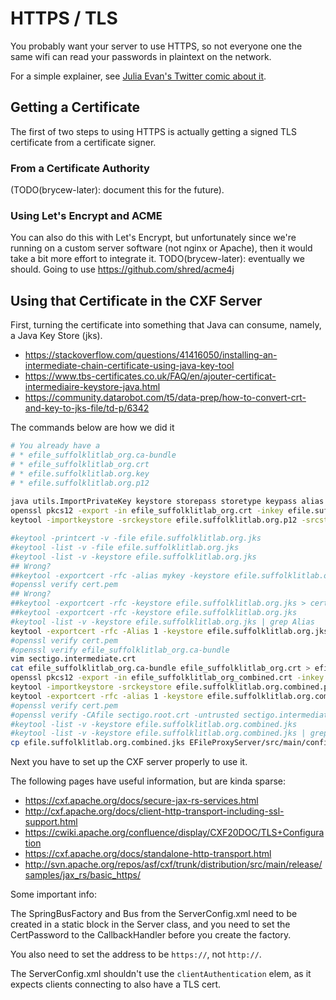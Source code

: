 # HTTPS / TLS

You probably want your server to use HTTPS, so not everyone one the same wifi 
can read your passwords in plaintext on the network.

For a simple explainer, see [Julia Evan's Twitter comic about it](https://twitter.com/b0rk/status/809594614147645440/photo/1).

## Getting a Certificate

The first of two steps to using HTTPS is actually getting a signed TLS certificate from a certificate signer.

### From a Certificate Authority

(TODO(brycew-later): document this for the future).

### Using Let's Encrypt and ACME

You can also do this with Let's Encrypt, but unfortunately since we're running on a custom server
software (not nginx or Apache), then it would take a bit more effort to integrate it.
TODO(brycew-later): eventually we should. Going to use https://github.com/shred/acme4j

## Using that Certificate in the CXF Server

First, turning the certificate into something that Java can consume, namely, a Java Key Store (jks).

* https://stackoverflow.com/questions/41416050/installing-an-intermediate-chain-certificate-using-java-key-tool
* https://www.tbs-certificates.co.uk/FAQ/en/ajouter-certificat-intermediaire-keystore-java.html
* https://community.datarobot.com/t5/data-prep/how-to-convert-crt-and-key-to-jks-file/td-p/6342

The commands below are how we did it

```bash
# You already have a
# * efile_suffolklitlab_org.ca-bundle
# * efile_suffolklitlab_org.crt 
# * efile.suffolklitlab.org.key
# * efile.suffolklitlab.org.p12
   
java utils.ImportPrivateKey keystore storepass storetype keypass alias certfile keyfile keyfilepass 
openssl pkcs12 -export -in efile_suffolklitlab_org.crt -inkey efile.suffolklitlab.org.key  -out efile.suffolklitlab.org.p12
keytool -importkeystore -srckeystore efile.suffolklitlab.org.p12 -srcstoretype PKCS12 -destkeystore efile.suffolklitlab.org.jks -deststoretype JKS

#keytool -printcert -v -file efile.suffolklitlab.org.jks
#keytool -list -v -file efile.suffolklitlab.org.jks 
#keytool -list -v -keystore efile.suffolklitlab.org.jks 
## Wrong?
##keytool -exportcert -rfc -alias mykey -keystore efile.suffolklitlab.org.jks > cert.pem
#openssl verify cert.pem
## Wrong?
##keytool -exportcert -rfc -keystore efile.suffolklitlab.org.jks > cert.pem
##keytool -exportcert -rfc -keystore efile.suffolklitlab.org.jks
#keytool -list -v -keystore efile.suffolklitlab.org.jks | grep Alias
keytool -exportcert -rfc -Alias 1 -keystore efile.suffolklitlab.org.jks > cert.pem
#openssl verify cert.pem
#openssl verify efile_suffolklitlab_org.ca-bundle 
vim sectigo.intermediate.crt
cat efile_suffolklitlab_org.ca-bundle efile_suffolklitlab_org.crt > efile_suffolklitlab_org_combined.crt
openssl pkcs12 -export -in efile_suffolklitlab_org_combined.crt -inkey efile.suffolklitlab.org.key -out efile.suffolklitlab.org.combined.p12
keytool -importkeystore -srckeystore efile.suffolklitlab.org.combined.p12 -srcstoretype PKCS12 -destkeystore efile.suffolklitlab.org.combined.jks -deststoretype JKS
keytool -exportcert -rfc -alias 1 -keystore efile.suffolklitlab.org.combined.jks > cert.pem
#openssl verify cert.pem 
#openssl verify -CAfile sectigo.root.crt -untrusted sectigo.intermediate.crt cert.pem 
#keytool -list -v -keystore efile.suffolklitlab.org.combined.jks
#keytool -list -v -keystore efile.suffolklitlab.org.combined.jks | grep Alias
cp efile.suffolklitlab.org.combined.jks EFileProxyServer/src/main/config/
```

Next you have to set up the CXF server properly to use it.

The following pages have useful information, but are kinda sparse:

* https://cxf.apache.org/docs/secure-jax-rs-services.html
* http://cxf.apache.org/docs/client-http-transport-including-ssl-support.html
* https://cwiki.apache.org/confluence/display/CXF20DOC/TLS+Configuration
* https://cxf.apache.org/docs/standalone-http-transport.html
* http://svn.apache.org/repos/asf/cxf/trunk/distribution/src/main/release/samples/jax_rs/basic_https/

Some important info:

The SpringBusFactory and Bus from the ServerConfig.xml need to be created in a static block in the Server class,
and you need to set the CertPassword to the CallbackHandler before you create the factory.

You also need to set the address to be `https://`, not `http://`.

The ServerConfig.xml shouldn't use the `clientAuthentication` elem, as it expects clients connecting to also have a
TLS cert.
